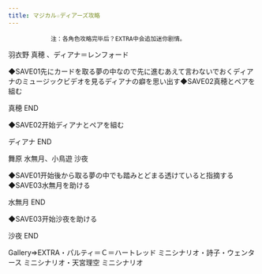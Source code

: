 ```yaml
---
title: マジカル☆ディアーズ攻略
---
```


                注：各角色攻略完毕后？EXTRA中会追加迷你剧情。

羽衣野 真穂 、ディアナ＝レンフォード

◆SAVE01先にカードを取る夢の中なので先に進むあえて言わないでおくディアナのミュージックビデオを見るディアナの癖を思い出す◆SAVE02真穂とペアを組む

真穂 END

◆SAVE02开始ディアナとペアを組む

ディアナ END

舞原 水無月、小鳥遊 沙夜

◆SAVE01开始後から取る夢の中でも踏みとどまる透けていると指摘する◆SAVE03水無月を助ける

水無月 END

◆SAVE03开始沙夜を助ける

沙夜 END

Gallery⇒EXTRA・パルティ＝Ｃ＝ハートレッド ミニシナリオ・詩子・ウェンタース ミニシナリオ・天宮理空 ミニシナリオ
              

